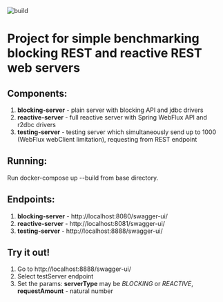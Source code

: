 ![build](https://github.com/alxdv97/blocking-reactive-servers/actions/workflows/maven.yaml/badge.svg)

<h1>Project for simple benchmarking blocking REST and reactive REST web servers</h1>

<h2>Components:</h2>
<ol>
<li><b>blocking-server</b> - plain server with blocking API and jdbc drivers</li>
<li><b>reactive-server</b> - full reactive server with Spring WebFlux API and r2dbc drivers</li>
<li><b>testing-server</b> - testing server which simultaneously send up to 1000 (WebFlux webClient limitation), requesting from REST endpoint</li>
</ol>

<h2>Running:</h2>
<p>Run docker-compose up --build from base directory.</p>

<h2>Endpoints:</h2>
<ol>
<li><b>blocking-server</b> - http://localhost:8080/swagger-ui/</li>
<li><b>reactive-server</b> - http://localhost:8081/swagger-ui/</li>
<li><b>testing-server</b> - http://localhost:8888/swagger-ui/</li>
</ol>

<h2>Try it out!</h2>
<ol>
<li>Go to http://localhost:8888/swagger-ui/</li>
<li>Select testServer endpoint</li>
<li>Set the params: <b>serverType</b> may be <i>BLOCKING</i> or <i>REACTIVE</i>, <b>requestAmount</b> - natural number</li>
</ol>
